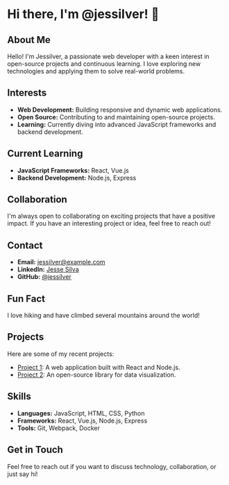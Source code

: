# Hi there, I'm @jessilver! 👋

## About Me
Hello! I'm Jessilver, a passionate web developer with a keen interest in open-source projects and continuous learning. I love exploring new technologies and applying them to solve real-world problems.

## Interests
- **Web Development:** Building responsive and dynamic web applications.
- **Open Source:** Contributing to and maintaining open-source projects.
- **Learning:** Currently diving into advanced JavaScript frameworks and backend development.

## Current Learning
- **JavaScript Frameworks:** React, Vue.js
- **Backend Development:** Node.js, Express

## Collaboration
I'm always open to collaborating on exciting projects that have a positive impact. If you have an interesting project or idea, feel free to reach out!

## Contact
- **Email:** jessilver@example.com
- **LinkedIn:** [Jesse Silva](https://www.linkedin.com/in/jesse-eliseu-nunes-da-silva)
- **GitHub:** [@jessilver](https://github.com/jessilver)

## Fun Fact
I love hiking and have climbed several mountains around the world!

## Projects
Here are some of my recent projects:
- [Project 1](https://github.com/jessilver/project1): A web application built with React and Node.js.
- [Project 2](https://github.com/jessilver/project2): An open-source library for data visualization.

## Skills
- **Languages:** JavaScript, HTML, CSS, Python
- **Frameworks:** React, Vue.js, Node.js, Express
- **Tools:** Git, Webpack, Docker

## Get in Touch
Feel free to reach out if you want to discuss technology, collaboration, or just say hi!

<!---
jessilver/jessilver is a ✨ special ✨ repository because its `README.md` (this file) appears on your GitHub profile.
You can click the Preview link to take a look at your changes.
--->
